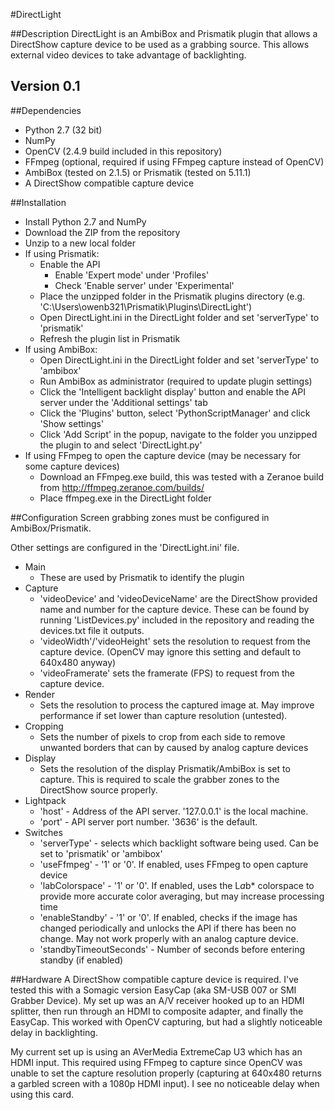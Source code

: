#DirectLight

##Description
DirectLight is an AmbiBox and Prismatik plugin that allows a DirectShow capture device to be used as a grabbing source.
This allows external video devices to take advantage of backlighting.

## Version 0.1

##Dependencies
* Python 2.7 (32 bit)
* NumPy
* OpenCV (2.4.9 build included in this repository)
* FFmpeg (optional, required if using FFmpeg capture instead of OpenCV)
* AmbiBox (tested on 2.1.5) or Prismatik (tested on 5.11.1)
* A DirectShow compatible capture device

##Installation
* Install Python 2.7 and NumPy
* Download the ZIP from the repository
* Unzip to a new local folder
* If using Prismatik:
  * Enable the API
    * Enable 'Expert mode' under 'Profiles'
    * Check 'Enable server' under 'Experimental'
  * Place the unzipped folder in the Prismatik plugins directory (e.g. 'C:\Users\owenb321\Prismatik\Plugins\DirectLight')
  * Open DirectLight.ini in the DirectLight folder and set 'serverType' to 'prismatik'
  * Refresh the plugin list in Prismatik
* If using AmbiBox:
  * Open DirectLight.ini in the DirectLight folder and set 'serverType' to 'ambibox'
  * Run AmbiBox as administrator (required to update plugin settings)
  * Click the 'Intelligent backlight display' button and enable the API server under the 'Additional settings' tab
  * Click the 'Plugins' button, select 'PythonScriptManager' and click 'Show settings'
  * Click 'Add Script' in the popup, navigate to the folder you unzipped the plugin to and select 'DirectLight.py'
* If using FFmpeg to open the capture device (may be necessary for some capture devices)
  * Download an FFmpeg.exe build, this was tested with a Zeranoe build from http://ffmpeg.zeranoe.com/builds/
  * Place ffmpeg.exe in the DirectLight folder

##Configuration
Screen grabbing zones must be configured in AmbiBox/Prismatik.

Other settings are configured in the 'DirectLight.ini' file.
* Main
  * These are used by Prismatik to identify the plugin
* Capture
  * 'videoDevice' and 'videoDeviceName' are the DirectShow provided name and number for the capture device. These can be found by running 'ListDevices.py' included in the repository and reading the devices.txt file it outputs.
  * 'videoWidth'/'videoHeight' sets the resolution to request from the capture device. (OpenCV may ignore this setting and default to 640x480 anyway)
  * 'videoFramerate' sets the framerate (FPS) to request from the capture device.
* Render
  * Sets the resolution to process the captured image at.  May improve performance if set lower than capture resolution (untested).
* Cropping
  * Sets the number of pixels to crop from each side to remove unwanted borders that can by caused by analog capture devices
* Display
  * Sets the resolution of the display Prismatik/AmbiBox is set to capture. This is required to scale the grabber zones to the DirectShow source properly.
* Lightpack
  * 'host' - Address of the API server. '127.0.0.1' is the local machine.
  * 'port' - API server port number. '3636' is the default.
* Switches
  * 'serverType' - selects which backlight software being used. Can be set to 'prismatik' or 'ambibox'
  * 'useFfmpeg' - '1' or '0'. If enabled, uses FFmpeg to open capture device
  * 'labColorspace' - '1' or '0'. If enabled, uses the L*a*b* colorspace to provide more accurate color averaging, but may increase processing time
  * 'enableStandby' - '1' or '0'. If enabled, checks if the image has changed periodically and unlocks the API if there has been no change. May not work properly with an analog capture device.
  * 'standbyTimeoutSeconds' - Number of seconds before entering standby (if enabled)

##Hardware
A DirectShow compatible capture device is required.
I've tested this with a Somagic version EasyCap (aka SM-USB 007 or SMI Grabber Device).
My set up was an A/V receiver hooked up to an HDMI splitter, then run through an HDMI to composite adapter, and finally the EasyCap.
This worked with OpenCV capturing, but had a slightly noticeable delay in backlighting.

My current set up is using an AVerMedia ExtremeCap U3 which has an HDMI input.
This required using FFmpeg to capture since OpenCV was unable to set the capture resolution properly (capturing at 640x480 returns a garbled screen with a 1080p HDMI input).
I see no noticeable delay when using this card.